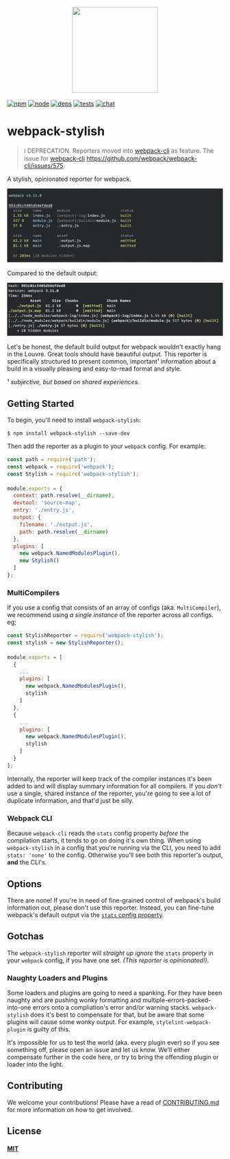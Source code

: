<div align="center">
  <a href="https://github.com/webpack/webpack">
    <img width="200" height="200" src="https://webpack.js.org/assets/icon-square-big.svg">
  </a>
</div>

[![npm][npm]][npm-url]
[![node][node]][node-url]
[![deps][deps]][deps-url]
[![tests][tests]][tests-url]
[![chat][chat]][chat-url]

# webpack-stylish

> ℹ️  DEPRECATION. Reporters moved into [webpack-cli](https://github.com/webpack/webpack-cli) as feature. The issue for [webpack-cli](https://github.com/webpack/webpack-cli) https://github.com/webpack/webpack-cli/issues/575.

A stylish, opinionated reporter for webpack.

![](assets/screenshot.png)

Compared to the default output:

![](assets/screenshot-original.png)

Let's be honest, the default build output for webpack wouldn't exactly hang in
the Louvre. Great tools should have beautiful output. This reporter is
specifically structured to present common, important¹ information about a build
in a visually pleasing and easy-to-read format and style.

¹ _subjective, but based on shared experiences._

## Getting Started

To begin, you'll need to install `webpack-stylish`:

```console
$ npm install webpack-stylish --save-dev
```

Then add the reporter as a plugin to your `webpack` config. For example:

```js
const path = require('path');
const webpack = require('webpack');
const Stylish = require('webpack-stylish');

module.exports = {
  context: path.resolve(__dirname),
  devtool: 'source-map',
  entry: './entry.js',
  output: {
    filename: './output.js',
    path: path.resolve(__dirname)
  },
  plugins: [
    new webpack.NamedModulesPlugin(),
    new Stylish()
  ]
};
```

### MultiCompilers

If you use a config that consists of an array of configs (aka. `MultiCompiler`),
we recommend using _a single instance_ of the reporter across all configs. eg;

```js
const StylishReporter = require('webpack-stylish');
const stylish = new StylishReporter();

module.exports = [
  {
    ...
    plugins: [
      new webpack.NamedModulesPlugin(),
      stylish
    ]
  },
  {
    ...
    plugins: [
      new webpack.NamedModulesPlugin(),
      stylish
    ]
  }
];
```

Internally, the reporter will keep track of the compiler instances it's been
added to and will display summary information for all compilers. If you _don't_
use a single, shared instance of the reporter, you're going to see a lot of
duplicate information, and that'd just be silly.

### Webpack CLI

Because `webpack-cli` reads the `stats` config property _before_ the compilation
starts, it tends to go on doing it's own thing. When using `webpack-stylish` in
a config that you're running via the CLI, you need to add `stats: 'none'` to the
config. Otherwise you'll see both this reporter's output, **and** the CLI's.

## Options

There are none! If you're in need of fine-grained control of webpack's build
information out, please don't use this reporter. Instead, you can fine-tune
webpack's default output via the
[`stats` config property](https://webpack.js.org/configuration/stats/#stats).

## Gotchas

The `webpack-stylish` reporter will _straight up ignore_ the `stats` property in
your `webpack` config, if you have one set. _(This reporter is opinionated!)_.

### Naughty Loaders and Plugins

Some loaders and plugins are going to need a spanking. For they have been naughty
and are pushing wonky formatting and multiple-errors-packed-into-one errors onto
a compliation's error and/or warning stacks. `webpack-stylish` does it's best
to compensate for that, but be aware that some plugins will cause some wonky
output. For example, `stylelint-webpack-plugin` is guilty of this.

It's impossible for us to test the world (aka. every plugin ever) so if
you see something off, please open an issue and let us know. We'll either
compensate further in the code here, or try to bring the offending plugin or
loader into the light.

## Contributing

We welcome your contributions! Please have a read of
[CONTRIBUTING.md](CONTRIBUTING.md) for more information on how to get involved.

## License

#### [MIT](./LICENSE)

[npm]: https://img.shields.io/npm/v/webpack-stylish.svg
[npm-url]: https://npmjs.com/package/webpack-stylish

[node]: https://img.shields.io/node/v/webpack-stylish.svg
[node-url]: https://nodejs.org

[deps]: https://david-dm.org/webpack-contrib/webpack-stylish.svg
[deps-url]: https://david-dm.org/webpack-contrib/webpack-stylish

[tests]: http://img.shields.io/travis/webpack-contrib/webpack-stylish.svg
[tests-url]: https://travis-ci.org/webpack-contrib/webpack-stylish

[chat]: https://badges.gitter.im/webpack/webpack.svg
[chat-url]: https://gitter.im/webpack/webpack
